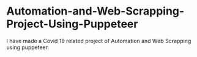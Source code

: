 # Automation-and-Web-Scrapping-Project-Using-Puppeteer
I have made a Covid 19 related project of Automation and Web Scrapping using puppeteer.
